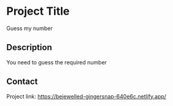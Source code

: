 # Project Title

Guess my number

## Description

You need to guess the required number

## Contact

Project link: https://bejewelled-gingersnap-640e6c.netlify.app/
